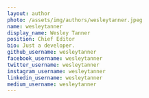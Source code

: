 ```yaml
---
layout: author
photo: /assets/img/authors/wesleytanner.jpeg
name: wesleytanner
display_name: Wesley Tanner
position: Chief Editor
bio: Just a developer.
github_username: wesleytanner
facebook_username: wesleytanner
twitter_username: wesleytanner
instagram_username: wesleytanner
linkedin_username: wesleytanner
medium_username: wesleytanner
---
```

